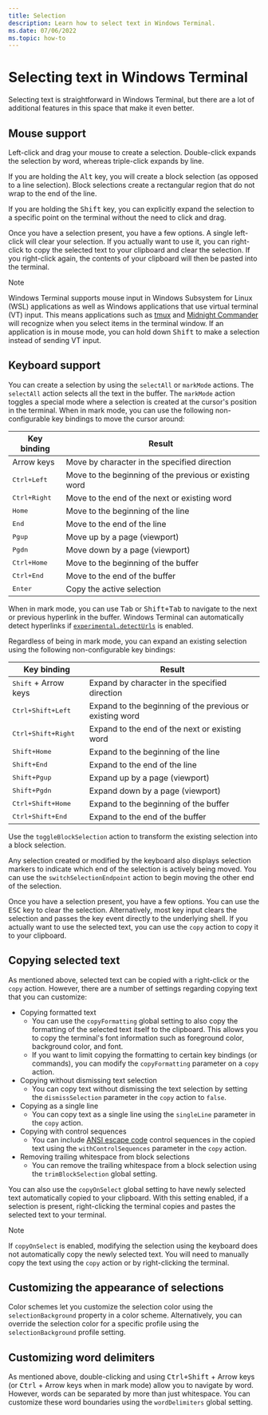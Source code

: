 ```yaml
---
title: Selection
description: Learn how to select text in Windows Terminal.
ms.date: 07/06/2022
ms.topic: how-to
---
```


# Selecting text in Windows Terminal

Selecting text is straightforward in Windows Terminal, but there are a lot of additional features in this space that make it even better.

## Mouse support

Left-click and drag your mouse to create a selection. Double-click expands the selection by word, whereas triple-click expands by line.

If you are holding the <kbd>Alt</kbd> key, you will create a block selection (as opposed to a line selection). Block selections create a rectangular region that do not wrap to the end of the line.

If you are holding the <kbd>Shift</kbd> key, you can explicitly expand the selection to a specific point on the terminal without the need to click and drag.

Once you have a selection present, you have a few options. A single left-click will clear your selection. If you actually want to use it, you can right-click to copy the selected text to your clipboard and clear the selection. If you right-click again, the contents of your clipboard will then be pasted into the terminal.

> [!NOTE]
> Windows Terminal supports mouse input in Windows Subsystem for Linux (WSL) applications as well as Windows applications that use virtual terminal (VT) input. This means applications such as [tmux](https://github.com/tmux/tmux/wiki) and [Midnight Commander](https://www.linuxhelp.com/how-to-install-midnight-commander-in-linux) will recognize when you select items in the terminal window. If an application is in mouse mode, you can hold down <kbd>Shift</kbd> to make a selection instead of sending VT input.

## Keyboard support

You can create a selection by using the `selectAll` or `markMode` actions. The `selectAll` action selects all the text in the buffer. The `markMode` action toggles a special mode where a selection is created at the cursor's position in the terminal. When in mark mode, you can use the following non-configurable key bindings to move the cursor around:

| Key binding | Result |
| ----------- | ------ |
| Arrow keys | Move by character in the specified direction |
| <kbd>Ctrl+Left</kbd> | Move to the beginning of the previous or existing word |
| <kbd>Ctrl+Right</kbd> | Move to the end of the next or existing word |
| <kbd>Home</kbd> | Move to the beginning of the line |
| <kbd>End</kbd> | Move to the end of the line |
| <kbd>Pgup</kbd> | Move up by a page (viewport) |
| <kbd>Pgdn</kbd> | Move down by a page (viewport) |
| <kbd>Ctrl+Home</kbd> | Move to the beginning of the buffer |
| <kbd>Ctrl+End</kbd> | Move to the end of the buffer |
| <kbd>Enter</kbd> | Copy the active selection |

When in mark mode, you can use <kbd>Tab</kbd> or <kbd>Shift+Tab</kbd> to navigate to the next or previous hyperlink in the buffer. Windows Terminal can automatically detect hyperlinks if [`experimental.detectUrls`](/windows/terminal/customize-settings/interaction#automatically-detect-urls-and-make-them-clickable) is enabled.

Regardless of being in mark mode, you can expand an existing selection using the following non-configurable key bindings:

| Key binding | Result |
| ----------- | ------ |
| <kbd>Shift</kbd> + Arrow keys | Expand by character in the specified direction |
| <kbd>Ctrl+Shift+Left</kbd> | Expand to the beginning of the previous or existing word |
| <kbd>Ctrl+Shift+Right</kbd> | Expand to the end of the next or existing word |
| <kbd>Shift+Home</kbd> | Expand to the beginning of the line |
| <kbd>Shift+End</kbd> | Expand to the end of the line |
| <kbd>Shift+Pgup</kbd> | Expand up by a page (viewport) |
| <kbd>Shift+Pgdn</kbd> | Expand down by a page (viewport) |
| <kbd>Ctrl+Shift+Home</kbd> | Expand to the beginning of the buffer |
| <kbd>Ctrl+Shift+End</kbd> | Expand to the end of the buffer |

Use the `toggleBlockSelection` action to transform the existing selection into a block selection.

Any selection created or modified by the keyboard also displays selection markers to indicate which end of the selection is actively being moved. You can use the `switchSelectionEndpoint` action to begin moving the other end of the selection.

Once you have a selection present, you have a few options. You can use the <kbd>ESC</kbd> key to clear the selection. Alternatively, most key input clears the selection and passes the key event directly to the underlying shell. If you actually want to use the selected text, you can use the `copy` action to copy it to your clipboard.

## Copying selected text

As mentioned above, selected text can be copied with a right-click or the `copy` action. However, there are a number of settings regarding copying text that you can customize:
- Copying formatted text
    - You can use the `copyFormatting` global setting to also copy the formatting of the selected text itself to the clipboard. This allows you to copy the terminal's font information such as foreground color, background color, and font.
    - If you want to limit copying the formatting to certain key bindings (or commands), you can modify the `copyFormatting` parameter on a `copy` action.
- Copying without dismissing text selection
    - You can copy text without dismissing the text selection by setting the `dismissSelection` parameter in the `copy` action to `false`.
- Copying as a single line
    - You can copy text as a single line using the `singleLine` parameter in the `copy` action.
- Copying with control sequences
    - You can include [ANSI escape code](https://en.wikipedia.org/wiki/ANSI_escape_code) control sequences in the copied text using the `withControlSequences` parameter in the `copy` action.
- Removing trailing whitespace from block selections
    - You can remove the trailing whitespace from a block selection using the `trimBlockSelection` global setting.

You can also use the `copyOnSelect` global setting to have newly selected text automatically copied to your clipboard. With this setting enabled, if a selection is present, right-clicking the terminal copies and pastes the selected text to your terminal.

> [!NOTE]
> If `copyOnSelect` is enabled, modifying the selection using the keyboard does not automatically copy the newly selected text. You will need to manually copy the text using the `copy` action or by right-clicking the terminal.

## Customizing the appearance of selections

Color schemes let you customize the selection color using the `selectionBackground` property in a color scheme. Alternatively, you can override the selection color for a specific profile using the `selectionBackground` profile setting.

## Customizing word delimiters

As mentioned above, double-clicking and using <kbd>Ctrl+Shift</kbd> + Arrow keys (or <kbd>Ctrl</kbd> + Arrow keys when in mark mode) allow you to navigate by word. However, words can be separated by more than just whitespace. You can customize these word boundaries using the `wordDelimiters` global setting.
